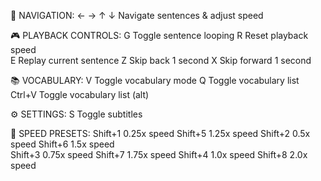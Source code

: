 🎯 NAVIGATION:
  ← → ↑ ↓    Navigate sentences & adjust speed

🎮 PLAYBACK CONTROLS:
  G          Toggle sentence looping
  R          Reset playback speed  
  E          Replay current sentence
  Z          Skip back 1 second
  X          Skip forward 1 second

📚 VOCABULARY:
  V          Toggle vocabulary mode
  Q          Toggle vocabulary list
  Ctrl+V     Toggle vocabulary list (alt)

⚙️ SETTINGS:
  S          Toggle subtitles

🏃 SPEED PRESETS:
  Shift+1    0.25x speed    Shift+5    1.25x speed
  Shift+2    0.5x speed     Shift+6    1.5x speed  
  Shift+3    0.75x speed    Shift+7    1.75x speed
  Shift+4    1.0x speed     Shift+8    2.0x speed